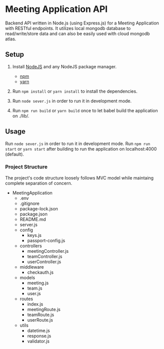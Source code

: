 # Meeting Application API

Backend API written in Node.js (using Express.js) for a Meeting Application with RESTful endpoints. It utilizes local mongodb database to read/write/store data and can also be easily used with cloud mongodb atlas.

## Setup

1. Install [NodeJS](https://nodejs.org/en/) and any NodeJS package manager.

   - [npm](https://www.npmjs.com/)
   - [yarn](https://yarnpkg.com/)

2. Run `npm install` or `yarn install` to install the dependencies.

3. Run `node sever.js` in order to run it in development mode.
4. Run `npm run build` or `yarn build` once to let babel build the application on ./lib/.

## Usage

Run `node sever.js` in order to run it in development mode.
Run `npm run start` or `yarn start` after building to run the application on localhost:4000 (default).

### Project Structure

The project's code structure loosely follows MVC model while maintaing complete separation of concern.
- MeetingApplication
     - .env
     - .gitignore
     - package-lock.json
     - package.json
     - README.md
     - server.js
     - config
       - keys.js
       - passport-config.js
     - controllers
       - meetingController.js
       - teamController.js
       - userController.js
     - middleware
       - checkauth.js
     - models
        - meeting.js
        - team.js
        - user.js
     - routes
         - index.js
         - meetingRoute.js
         - teamRoute.js
         - userRoute.js
     - utils
        - datetime.js
        - response.js
        - validator.js

